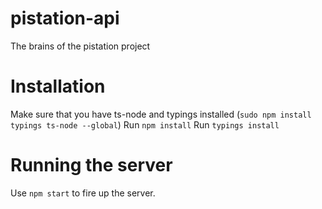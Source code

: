 # pistation-api
The brains of the pistation project

# Installation
Make sure that you have ts-node and typings installed (``sudo npm install typings ts-node --global``)
Run ``npm install``
Run ``typings install``

# Running the server
Use ``npm start`` to fire up the server.